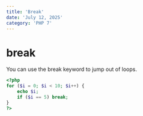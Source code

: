 ```yaml
---
title: 'Break'
date: 'July 12, 2025'
category: 'PHP 7'
---
```


# break

You can use the break keyword to jump out of loops.

```php
<?php
for ($i = 0; $i < 10; $i++) {
    echo $i;
    if ($i == 5) break;
}
?>
```